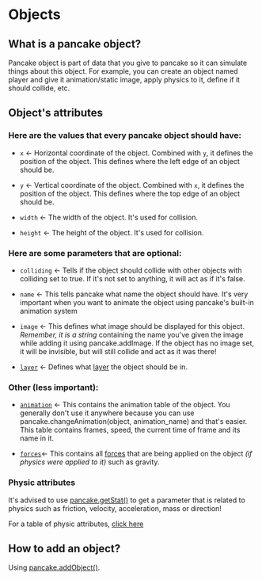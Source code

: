 # Objects

## What is a pancake object?

Pancake object is part of data that you give to pancake so it can simulate things about this object. For example, you can create an object named player and give it animation/static image, apply physics to it, define if it should collide, etc.

## Object's attributes
### Here are the values that **every pancake object should have:**
* `x` <- Horizontal coordinate of the object. Combined with `y`, it defines the position of the object. This defines where the left edge of an object should be.

* `y` <- Vertical coordinate of the object. Combined with `x`, it defines the position of the object. This defines where the top edge of an object should be.

* `width` <- The width of the object. It's used for collision.

* `height` <- The height of the object. It's used for collision.

### Here are some parameters that are **optional:**

* `colliding` <- Tells if the object should collide with other objects with colliding set to true. If it's not set to anything, it will act as if it's false.

* `name` <- This tells pancake what name the object should have. It's very important when you want to animate the object using pancake's built-in animation system

* `image` <- This defines what image should be displayed for this object. *Remember, it is a string* containing the name you've given the image while adding it using pancake.addImage. If the object has no image set, it will be invisible, but will still collide and act as it was there!

* [`layer`](/documentation/topics/layers) <- Defines what [layer](/documentation/topics/layers) the object should be in.
### Other (less important):

* [`animation`](/documentation/topics/animations) <- This contains the animation table of the object. You generally don't use it anywhere because you can use pancake.changeAnimation(object, animation_name) and that's easier. This table contains frames, speed, the current time of frame and its name in it.

* [`forces`](/documentation/#/topics/forces)<- This contains all [forces](/documentation/topics/forces) that are being applied on the object *(if physics were applied to it)* such as gravity.

### Physic attributes

It's advised to use [pancake.getStat()](/documentation/functions/pancake.getStat()) to get a parameter that is related to physics such as friction, velocity, acceleration, mass or direction!

For a table of physic attributes, [click here](/documentation/topics/physics?id=attributes)

## How to add an object?

Using [pancake.addObject()](http://mightypancake.games/documentation/functions/pancake.addObject()).
